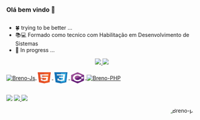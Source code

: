 ### Olá bem vindo 👋
 ##

* 🍀 trying to be better ...
* 📚💻  Formado como tecnico com Habilitação em Desenvolvimento de Sistemas
* 💫 In progress ...

<div align="center">
<a href="https://github.com/naiolps">
<img height="180em" src="https://github-readme-stats.vercel.app/api?username=naiolps&show_icons=true&theme=tokyonight&include_all_commits=true&count_private=true"/>
<img height="180em" src="https://github-readme-stats.vercel.app/api/top-langs/?username=naiolps&layout=compact&langs_count=7&theme=tokyonight"/>
</div> 
 
 
 
<div style="display: inline_block"><br>
<img align="center" alt="Breno-Js" height="30" width="40" src="https://cdn.jsdelivr.net/gh/devicons/devicon/icons/javascript/javascript-original.svg" />
<img align="center" alt="Breno-HTML" height="30" width="40" src="https://raw.githubusercontent.com/devicons/devicon/master/icons/html5/html5-original.svg">
<img align="center" alt="Breno-CSS" height="30" width="40" src="https://raw.githubusercontent.com/devicons/devicon/master/icons/css3/css3-original.svg">
<img align="center" alt="Breno-Csharp" height="30" width="40" src="https://raw.githubusercontent.com/devicons/devicon/master/icons/csharp/csharp-original.svg">
<img align="center" alt="Breno-PHP" height="30" witdth="40" src="https://cdn.jsdelivr.net/gh/devicons/devicon/icons/php/php-original.svg" />
</div>
  
 
 
 
##
<div >
 <a href="https://www.linkedin.com/in/breno-pereira-dos-santos-110796257/" target="_blank"><img src="https://img.shields.io/badge/-LinkedIn-%230077B5?style=for-the-badge&logo=linkedin&logoColor=white" target="_blank"></a>
 <a href = "mailto:pereiradossantosbreno4@gmail.com"><img src="https://img.shields.io/badge/-Gmail-%23333?style=for-the-badge&logo=gmail&logoColor=white" target="_blank">
<a href="https://www.instagram.com/breno.ps/" target="_blank"><img src="https://img.shields.io/badge/-Instagram-%23E4405F?style=for-the-badge&logo=instagram&logoColor=white" target="_blank"></a>
 
  <img align="right" alt="Breno-pic" height="150" style="border-radius:50px;"
     src="https://scontent.fssz6-2.fna.fbcdn.net/v/t39.30808-6/315965800_3393406370884160_3487167150752818730_n.jpg?_nc_cat=102&ccb=1-7&_nc_sid=09cbfe&_nc_eui2=AeHeuV_OS8awJe3mXJ0Kg9eBIQqgMYIEDJUhCqAxggQMlUInUb1ZPUbfTC_1srFNkEtWIVTzK-PHwQffS0OJKBD9&_nc_ohc=uRJ5vYk6fxwAX8hwjRk&tn=HEX8YbGeo39KGLpc&_nc_ht=scontent.fssz6-2.fna&oh=00_AfCF1z9n8fNoqLhox3LaoFPKeKFz6HoYUXpQqJujn8Q5cA&oe=637C4C4D">
  </a>
</div>
